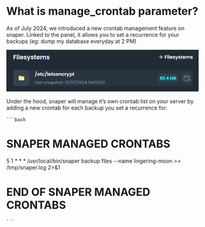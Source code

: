 # What is manage_crontab parameter?

As of July 2024, we introduced a new crontab management feature on snaper. Linked to the panel, it allows you to set a recurrence for your backups (eg: dump my database everyday at 2 PM)

![Automatic scheduling](../../assets/faq/crontab_scheduling.png)

Under the hood, snaper will manage it’s own crontab list on your server by adding a new crontab for each backup you set a recurrence for:
    
    ```bash
# SNAPER MANAGED CRONTABS
5 1 * * * /usr/local/bin/snaper backup files --name lingering-moon >> /tmp/snaper.log 2>&1
# END OF SNAPER MANAGED CRONTABS
    ```
